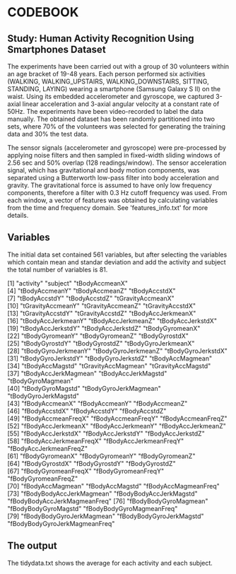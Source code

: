 # CODEBOOK

## Study: Human Activity Recognition Using Smartphones Dataset

The experiments have been carried out with a group of 30 volunteers within an age bracket of 19-48 years. Each person performed six activities (WALKING, WALKING_UPSTAIRS, WALKING_DOWNSTAIRS, SITTING, STANDING, LAYING) wearing a smartphone (Samsung Galaxy S II) on the waist. Using its embedded accelerometer and gyroscope, we captured 3-axial linear acceleration and 3-axial angular velocity at a constant rate of 50Hz. The experiments have been video-recorded to label the data manually. The obtained dataset has been randomly partitioned into two sets, where 70% of the volunteers was selected for generating the training data and 30% the test data. 

The sensor signals (accelerometer and gyroscope) were pre-processed by applying noise filters and then sampled in fixed-width sliding windows of 2.56 sec and 50% overlap (128 readings/window). The sensor acceleration signal, which has gravitational and body motion components, was separated using a Butterworth low-pass filter into body acceleration and gravity. The gravitational force is assumed to have only low frequency components, therefore a filter with 0.3 Hz cutoff frequency was used. From each window, a vector of features was obtained by calculating variables from the time and frequency domain. See 'features_info.txt' for more details. 

## Variables

The initial data set contained 561 variables, but after selecting the variables which contain mean and standar deviation and add the activity and subject the total number of variables is 81.  

 [1] "activity"                     "subject"                      "tBodyAccmeanX"               
 [4] "tBodyAccmeanY"                "tBodyAccmeanZ"                "tBodyAccstdX"                
 [7] "tBodyAccstdY"                 "tBodyAccstdZ"                 "tGravityAccmeanX"            
[10] "tGravityAccmeanY"             "tGravityAccmeanZ"             "tGravityAccstdX"             
[13] "tGravityAccstdY"              "tGravityAccstdZ"              "tBodyAccJerkmeanX"           
[16] "tBodyAccJerkmeanY"            "tBodyAccJerkmeanZ"            "tBodyAccJerkstdX"            
[19] "tBodyAccJerkstdY"             "tBodyAccJerkstdZ"             "tBodyGyromeanX"              
[22] "tBodyGyromeanY"               "tBodyGyromeanZ"               "tBodyGyrostdX"               
[25] "tBodyGyrostdY"                "tBodyGyrostdZ"                "tBodyGyroJerkmeanX"          
[28] "tBodyGyroJerkmeanY"           "tBodyGyroJerkmeanZ"           "tBodyGyroJerkstdX"           
[31] "tBodyGyroJerkstdY"            "tBodyGyroJerkstdZ"            "tBodyAccMagmean"             
[34] "tBodyAccMagstd"               "tGravityAccMagmean"           "tGravityAccMagstd"           
[37] "tBodyAccJerkMagmean"          "tBodyAccJerkMagstd"           "tBodyGyroMagmean"            
[40] "tBodyGyroMagstd"              "tBodyGyroJerkMagmean"         "tBodyGyroJerkMagstd"         
[43] "fBodyAccmeanX"                "fBodyAccmeanY"                "fBodyAccmeanZ"               
[46] "fBodyAccstdX"                 "fBodyAccstdY"                 "fBodyAccstdZ"                
[49] "fBodyAccmeanFreqX"            "fBodyAccmeanFreqY"            "fBodyAccmeanFreqZ"           
[52] "fBodyAccJerkmeanX"            "fBodyAccJerkmeanY"            "fBodyAccJerkmeanZ"           
[55] "fBodyAccJerkstdX"             "fBodyAccJerkstdY"             "fBodyAccJerkstdZ"            
[58] "fBodyAccJerkmeanFreqX"        "fBodyAccJerkmeanFreqY"        "fBodyAccJerkmeanFreqZ"       
[61] "fBodyGyromeanX"               "fBodyGyromeanY"               "fBodyGyromeanZ"              
[64] "fBodyGyrostdX"                "fBodyGyrostdY"                "fBodyGyrostdZ"               
[67] "fBodyGyromeanFreqX"           "fBodyGyromeanFreqY"           "fBodyGyromeanFreqZ"          
[70] "fBodyAccMagmean"              "fBodyAccMagstd"               "fBodyAccMagmeanFreq"         
[73] "fBodyBodyAccJerkMagmean"      "fBodyBodyAccJerkMagstd"       "fBodyBodyAccJerkMagmeanFreq" 
[76] "fBodyBodyGyroMagmean"         "fBodyBodyGyroMagstd"          "fBodyBodyGyroMagmeanFreq"    
[79] "fBodyBodyGyroJerkMagmean"     "fBodyBodyGyroJerkMagstd"      "fBodyBodyGyroJerkMagmeanFreq"

## The output

The tidydata.txt shows the average for each activity and each subject.

